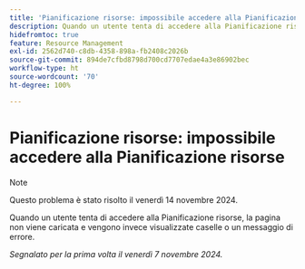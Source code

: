 ```yaml
---
title: 'Pianificazione risorse: impossibile accedere alla Pianificazione risorse'
description: Quando un utente tenta di accedere alla Pianificazione risorse, la pagina non viene caricata e vengono invece visualizzate caselle o un messaggio di errore.
hidefromtoc: true
feature: Resource Management
exl-id: 2562d740-c8db-4358-898a-fb2408c2026b
source-git-commit: 894de7cfbd8798d700cd7707edae4a3e86902bec
workflow-type: ht
source-wordcount: '70'
ht-degree: 100%

---
```


# Pianificazione risorse: impossibile accedere alla Pianificazione risorse

>[!NOTE]
>
>Questo problema è stato risolto il venerdì 14 novembre 2024.

Quando un utente tenta di accedere alla Pianificazione risorse, la pagina non viene caricata e vengono invece visualizzate caselle o un messaggio di errore.

_Segnalato per la prima volta il venerdì 7 novembre 2024._
